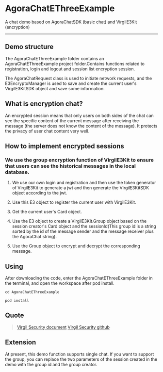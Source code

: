 # AgoraChatEThreeExample
A chat demo based on AgoraChatSDK (basic chat) and VirgilE3Kit (encryption)

-----------------------------------------------------------------------

## Demo structure

The AgoraChatEThreeExample folder contains an AgoraChatEThreeExample project folder.Contains functions related to registration, login and logout and session list encryption session.

The AgoraChatRequest class is used to initiate network requests, and the E3EncryptoManager is used to save and create the current user's VirgilE3KitSDK object and save some information.

## What is encryption chat?

An encrypted session means that only users on both sides of the chat can see the specific content of the current message after receiving the message (the server does not know the content of the message). It protects the privacy of user chat content very well.

## How to implement encrypted sessions

### We use the group encryption function of VirgilE3Kit to ensure that users can see the historical messages in the local database.

1. We use our own login and registration and then use the token generator of VirgilE3Kit to generate a jwt and then generate the VirgilE3KitSDK object according to the jwt.


2. Use this E3 object to register the current user with VirgilE3Kit.


3. Get the current user's Card object.


4. Use the E3 object to create a VirgilE3Kit.Group object based on the session creator's Card object and the sessionId(This group id is a string sorted by the id of the message sender and the message receiver plus the AgoraChat string).


5. Use the Group object to encrypt and decrypt the corresponding message.


## Using

After downloading the code, enter the AgoraChatEThreeExample folder in the terminal, and open the workspace after pod install.

`cd AgoraChatEThreeExample`

`pod install`

## Quote

> [Virgil Security document](https://developer.virgilsecurity.com/docs/e3kit/fundamentals/cryptography/)
> [Virgil Security github](https://github.com/VirgilSecurity)

## Extension

At present, this demo function supports single chat. If you want to support the group, you can replace the two parameters of the session created in the demo with the group id and the group creator.
